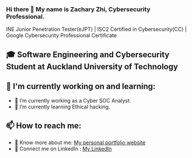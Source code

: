 ### Hi there 👋 My name is Zachary Zhi, Cybersecurity Professional.

INE Junior Penetration Tester(eJPT) | ISC2 Certified in Cybersecurity(CC) | Google Cybersecurity Professional Certificate

## 🎓 Software Engineering and Cybersecurity Student at Auckland University of Technology

## 🌱 I'm currently working on and learning:
- 🥝 I’m currently working as a Cyber SOC Analyst.
- 🍕 I’m currently learning Ethical hacking.

## 📫 How to reach me:
- 🍔 Know more about me: [My personal portfolio website](https://vegepizza.github.io/)
- 🍪 Connect me on LinkedIn : [My LinkedIn](https://www.linkedin.com/in/zachary-zhi)
